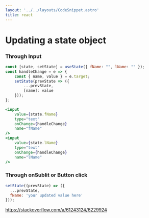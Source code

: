 ```yaml
---
layout: '../../layouts/CodeSnippet.astro'
title: react
---
```


# Updating a state object

### Through Input

```jsx
const [state, setState] = useState({ fName: "", lName: "" });
const handleChange = e => {
    const { name, value } = e.target;
    setState(prevState => ({
        ...prevState,
        [name]: value
    }));
};

<input
    value={state.fName}
    type="text"
    onChange={handleChange}
    name="fName"
/>
<input
    value={state.lName}
    type="text"
    onChange={handleChange}
    name="lName"
/>
```

### Through onSublit or Button click

```jsx
setState((prevState) => ({
  ...prevState,
  fName: 'your updated value here'
}));
```

https://stackoverflow.com/a/61243124/6229924
